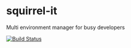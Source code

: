 # squirrel-it
Multi environment manager for busy developers

[![Build Status](https://travis-ci.org/omarking05/squirrel-it.svg?branch=master)](https://travis-ci.org/omarking05/squirrel-it)